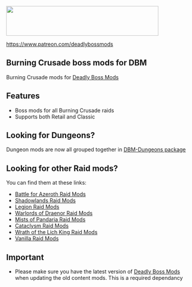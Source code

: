 <p><img src="http://mysticalos.com/images/DBM/support_on_patreon.png" width="408" height="80" /></p>
<p><a href="https://www.patreon.com/deadlybossmods">https://www.patreon.com/deadlybossmods</a></p>
<h2><strong>Burning Crusade boss mods for DBM</strong></h2>
<p>Burning Crusade mods for <a href="https://www.curseforge.com/wow/addons/deadly-boss-mods">Deadly Boss Mods</a></p>
<h2><strong>Features</strong></h2>
<ul>
<li>Boss mods for all Burning Crusade raids</li>
<li>Supports both Retail and Classic</li>
</ul>
<h2><strong>Looking for Dungeons?</strong></h2>
<p>Dungeon mods are now all grouped together in <a href="https://www.curseforge.com/wow/addons/deadly-boss-mods-dbm-dungeons">DBM-Dungeons package</a></p>
<h2><strong>Looking for other Raid mods?</strong></h2>
<p>You can find them at these links:</p>
<ul>
<li><a href="https://www.curseforge.com/wow/addons/deadly-boss-mods-dbm-bfa">Battle for Azeroth Raid Mods</a></li>
<li><a href="https://www.curseforge.com/wow/addons/deadly-boss-mods-dbm-shadowlands">Shadowlands Raid Mods</a></li>
<li><a href="https://www.curseforge.com/wow/addons/deadly-boss-mods-dbm-legion">Legion Raid Mods</a></li>
<li><a href="https://www.curseforge.com/wow/addons/deadly-boss-mods-wod">Warlords of Draenor Raid Mods</a></li>
<li><a href="https://www.curseforge.com/wow/addons/deadly-boss-mods-mop">Mists of Pandaria Raid Mods</a></li>
<li><a href="https://www.curseforge.com/wow/addons/deadly-boss-mods-cataclysm-mods">Cataclysm Raid Mods</a></li>
<li><a href="https://www.curseforge.com/wow/addons/deadly-boss-mods-wotlk">Wrath of the Lich King Raid Mods</a></li>
<li><a href="https://www.curseforge.com/wow/addons/dbm-vanilla">Vanilla Raid Mods</a></li>
</ul>
<h2><strong>Important</strong></h2>
<ul>
<li>Please make sure you have the latest version of <a href="https://www.curseforge.com/wow/addons/deadly-boss-mods">Deadly Boss Mods</a> when updating the old content mods. This is a required dependancy</li>
</ul>
